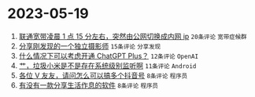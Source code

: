 # 2023-05-19

1. [联通宽带凌晨 1 点 15 分左右，突然由公网切换成内网 ip](https://www.v2ex.com/t/941160) `20条评论` `宽带症候群`
1. [分享刚发现的一个独立摄影师](https://www.v2ex.com/t/941159) `15条评论` `分享发现`
1. [什么情况下可以考虑开通 ChatGPT Plus？](https://www.v2ex.com/t/941162) `12条评论` `OpenAI`
1. [艹，垃圾小米是不是存在系统级别监听啊](https://www.v2ex.com/t/941185) `11条评论` `Android`
1. [各位 V 友友，请问怎么可以搞多个抖音号](https://www.v2ex.com/t/941169) `8条评论` `程序员`
1. [有没有一款分享生活作息的软件](https://www.v2ex.com/t/941164) `8条评论` `程序员`
